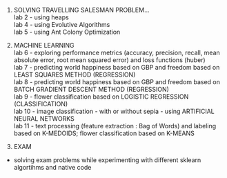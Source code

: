 1. SOLVING TRAVELLING SALESMAN PROBLEM...  
  lab 2 - using heaps  
  lab 4 - using Evolutive Algorithms  
  lab 5 - using Ant Colony Optimization  
  
2. MACHINE LEARNING  
  lab 6 - exploring performance metrics (accuracy, precision, recall, mean absolute error, root mean squared error) and loss functions (huber)  
  lab 7 - predicting world happiness based on GBP and freedom based on LEAST SQUARES METHOD (REGRESSION)  
  lab 8 - predicting world happiness based on GBP and freedom based on BATCH GRADIENT DESCENT METHOD  (REGRESSION)  
  lab 9 - flower classification based on LOGISTIC REGRESSION (CLASSIFICATION)  
  lab 10 - image classification - with or without sepia - using ARTIFICIAL NEURAL NETWORKS  
  lab 11 - text processing (feature extraction : Bag of Words) and labeling based on K-MEDOIDS; flower classification based on K-MEANS  
    
 3. EXAM  
  - solving exam problems while experimenting with different sklearn algortihms and native code  
